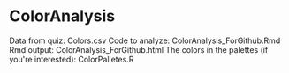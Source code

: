 # ColorAnalysis

Data from quiz: Colors.csv
Code to analyze: ColorAnalysis_ForGithub.Rmd
Rmd output: ColorAnalysis_ForGithub.html
The colors in the palettes (if you're interested): ColorPalletes.R
